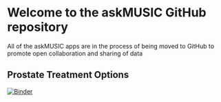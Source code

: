 # Welcome to the askMUSIC GitHub repository

All of the askMUSIC apps are in the process of being moved to GitHub to promote open collaboration and sharing of data

## Prostate Treatment Options
[![Binder](https://mybinder.org/badge_logo.svg)](https://mybinder.org/v2/gh/ML4LHS/askmusic_prostate_treatment/master?urlpath=shiny/prostate_treatment/)